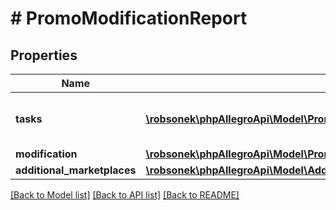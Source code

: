 # # PromoModificationReport

## Properties

Name | Type | Description | Notes
------------ | ------------- | ------------- | -------------
**tasks** | [**\robsonek\phpAllegroApi\Model\PromoModificationTask[]**](PromoModificationTask.md) | Offer promotion modification tasks. | [optional]
**modification** | [**\robsonek\phpAllegroApi\Model\PromoOptionsCommandModification**](PromoOptionsCommandModification.md) |  | [optional]
**additional_marketplaces** | [**\robsonek\phpAllegroApi\Model\AdditionalMarketplacePromoOptionsCommandModification[]**](AdditionalMarketplacePromoOptionsCommandModification.md) |  | [optional]

[[Back to Model list]](../../README.md#models) [[Back to API list]](../../README.md#endpoints) [[Back to README]](../../README.md)
